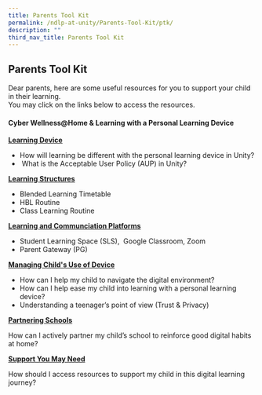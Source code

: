 ```yaml
---
title: Parents Tool Kit
permalink: /ndlp-at-unity/Parents-Tool-Kit/ptk/
description: ""
third_nav_title: Parents Tool Kit
---
```

## Parents Tool Kit

Dear parents, here are some useful resources for you to support your child in their learning.   
You may click on the links below to access the resources.

#### Cyber Wellness@Home & Learning with a Personal Learning Device

**[Learning Device](https://unitysec.moe.edu.sg/ndlp-at-unity/parents-tool-kit/learning-device)**

*   How will learning be different with the personal learning device in Unity?
*    What is the Acceptable User Policy (AUP) in Unity?

**[Learning Structures](https://unitysec.moe.edu.sg/ndlp-at-unity/parents-tool-kit/learning-structures)** 

*   Blended Learning Timetable
*   HBL Routine
*   Class Learning Routine

**[Learning and Communciation Platforms](https://unitysec.moe.edu.sg/ndlp-at-unity/parents-tool-kit/learning-n-communication-platforms)**  

*   Student Learning Space (SLS),  Google Classroom, Zoom
*   Parent Gateway (PG)

**[Managing Child's Use of Device](https://unitysec.moe.edu.sg/ndlp-at-unity/parents-tool-kit/managing-childs-use-of-device)**  

*   How can I help my child to navigate the digital environment?
*   How can I help ease my child into learning with a personal learning device?
*   Understanding a teenager’s point of view (Trust & Privacy)

**[Partnering Schools](https://unitysec.moe.edu.sg/ndlp-at-unity/parents-tool-kit/partnering-schools)**   
  
How can I actively partner my child’s school to reinforce good digital habits at home?  
  
**[Support You May Need](https://unitysec.moe.edu.sg/ndlp-at-unity/parents-tool-kit/support-you-may-need)**  
  
How should I access resources to support my child in this digital learning journey?